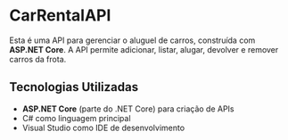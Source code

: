 # CarRentalAPI

Esta é uma API para gerenciar o aluguel de carros, construída com **ASP.NET Core**. A API permite adicionar, listar, alugar, devolver e remover carros da frota.

## Tecnologias Utilizadas
- **ASP.NET Core** (parte do .NET Core) para criação de APIs
- C# como linguagem principal
- Visual Studio como IDE de desenvolvimento
